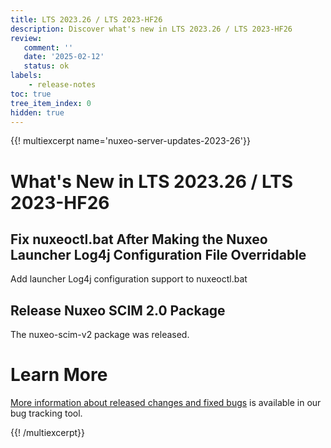 ```yaml
---
title: LTS 2023.26 / LTS 2023-HF26
description: Discover what's new in LTS 2023.26 / LTS 2023-HF26
review:
   comment: ''
   date: '2025-02-12'
   status: ok
labels:
    - release-notes
toc: true
tree_item_index: 0
hidden: true
---
```


{{! multiexcerpt name='nuxeo-server-updates-2023-26'}}
# What's New in LTS 2023.26 / LTS 2023-HF26

## Fix nuxeoctl.bat After Making the Nuxeo Launcher Log4j Configuration File Overridable


Add launcher Log4j configuration support to nuxeoctl.bat


## Release Nuxeo SCIM 2.0 Package


The nuxeo-scim-v2 package was released.



# Learn More

[More information about released changes and fixed bugs](https://hyland.atlassian.net/secure/ReleaseNote.jspa?projectId=14958&version=34383) is available in our bug tracking tool.

{{! /multiexcerpt}}
